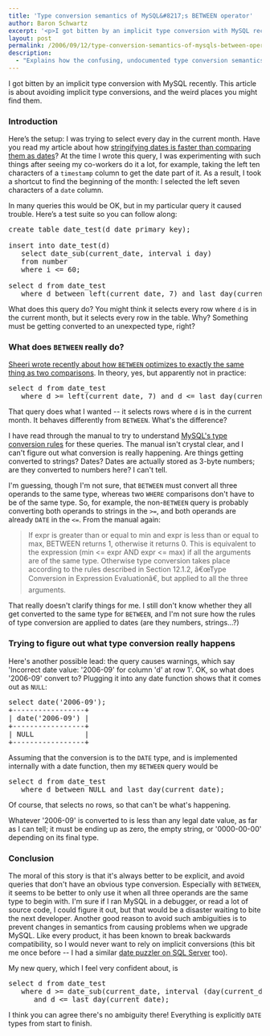 ```yaml
---
title: 'Type conversion semantics of MySQL&#8217;s BETWEEN operator'
author: Baron Schwartz
excerpt: '<p>I got bitten by an implicit type conversion with MySQL recently.  This article is about avoiding implicit type conversions, and the weird places you might find them.</p>'
layout: post
permalink: /2006/09/12/type-conversion-semantics-of-mysqls-between-operator/
description:
  - "Explains how the confusing, undocumented type conversion semantics of MySQL's BETWEEN operator can cause bizarre results.  It is better to avoid BETWEEN unless all operands are of the same type."
---
```

I got bitten by an implicit type conversion with MySQL recently. This article is about avoiding implicit type conversions, and the weird places you might find them.

### Introduction

Here&#8217;s the setup: I was trying to select every day in the current month. Have you read my article about how [stringifying dates is faster than comparing them as dates][1]? At the time I wrote this query, I was experimenting with such things after seeing my co-workers do it a lot, for example, taking the left ten characters of a `timestamp` column to get the date part of it. As a result, I took a shortcut to find the beginning of the month: I selected the left seven characters of a `date` column.

In many queries this would be OK, but in my particular query it caused trouble. Here&#8217;s a test suite so you can follow along:

<pre>create table date_test(d date primary key);

insert into date_test(d)
   select date_sub(current_date, interval i day)
   from number
   where i &lt;= 60;

select d from date_test
   where d between left(current_date, 7) and last_day(current_date);</pre>

What does this query do? You might think it selects every row where `d` is in the current month, but it selects every row in the table. Why? Something must be getting converted to an unexpected type, right?

### What does `BETWEEN` really do?

[Sheeri wrote recently about how `BETWEEN` optimizes to exactly the same thing as two comparisons][2]. In theory, yes, but apparently not in practice:

<pre>select d from date_test
   where d &gt;= left(current_date, 7) and d &lt;= last_day(current_date);</pre>

That query does what I wanted -- it selects rows where `d` is in the current month. It behaves differently from `BETWEEN`. What's the difference?

I have read through the manual to try to understand [MySQL's type conversion rules][3] for these queries. The manual isn't crystal clear, and I can't figure out what conversion is really happening. Are things getting converted to strings? Dates? Dates are actually stored as 3-byte numbers; are they converted to numbers here? I can't tell.

I'm guessing, though I'm not sure, that `BETWEEN` must convert all three operands to the same type, whereas two `WHERE` comparisons don't have to be of the same type. So, for example, the non-`BETWEEN` query is probably converting both operands to strings in the `>=`, and both operands are already `DATE` in the `<=`. From the manual again:

<blockquote cite="http://dev.mysql.com/doc/refman/5.0/en/comparison-operators.html">
  <p>
    If expr is greater than or equal to min and expr is less than or equal to max, BETWEEN returns 1, otherwise it returns 0. This is equivalent to the expression (min <= expr AND expr <= max) if all the arguments are of the same type. Otherwise type conversion takes place according to the rules described in Section 12.1.2, â€œType Conversion in Expression Evaluationâ€, but applied to all the three arguments.
  </p>
</blockquote>

That really doesn't clarify things for me. I still don't know whether they all get converted to the same type for `BETWEEN`, and I'm not sure how the rules of type conversion are applied to dates (are they numbers, strings...?)

### Trying to figure out what type conversion really happens

Here's another possible lead: the query causes warnings, which say 'Incorrect date value: '2006-09' for column 'd' at row 1'. OK, so what does '2006-09' convert to? Plugging it into any date function shows that it comes out as `NULL`:

<pre>select date('2006-09');
+-----------------+
| date('2006-09') |
+-----------------+
| NULL            | 
+-----------------+</pre>

Assuming that the conversion is to the `DATE` type, and is implemented internally with a date function, then my `BETWEEN` query would be

<pre>select d from date_test
   where d between NULL and last_day(current_date);</pre>

Of course, that selects no rows, so that can't be what's happening.

Whatever '2006-09' is converted to is less than any legal date value, as far as I can tell; it must be ending up as zero, the empty string, or '0000-00-00' depending on its final type.

### Conclusion

The moral of this story is that it's always better to be explicit, and avoid queries that don't have an obvious type conversion. Especially with `BETWEEN`, it seems to be better to only use it when all three operands are the same type to begin with. I'm sure if I ran MySQL in a debugger, or read a lot of source code, I could figure it out, but that would be a disaster waiting to bite the next developer. Another good reason to avoid such ambiguities is to prevent changes in semantics from causing problems when we upgrade MySQL. Like every product, it has been known to break backwards compatibility, so I would never want to rely on implicit conversions (this bit me once before -- I had a similar [date puzzler on SQL Server][4] too).

My new query, which I feel very confident about, is

<pre>select d from date_test
   where d &gt;= date_sub(current_date, interval (day(current_date) - 1) day)
      and d &lt;= last_day(current_date);</pre>

I think you can agree there's no ambiguity there! Everything is explicitly `DATE` types from start to finish.

 [1]: /blog/2006/06/12/benchmarks-for-date-operations-in-mysql/
 [2]: http://sheeri.com/archives/120
 [3]: http://dev.mysql.com/doc/refman/5.0/en/type-conversion.html
 [4]: /blog/2005/12/04/sql-server-2000-date-and-time-puzzler/